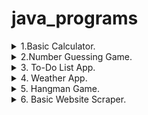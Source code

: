 # java_programs
<details>
<summary> 1.Basic Calculator. </summary>
Explanation:<br>
The Java program uses the Scanner class to take user input for two numbers.<br>
It defines four functions (add, subtract, multiply, divide) to perform basic arithmetic operations.<br>
The results of these operations are printed to the console.
</details>

<details>
<summary> 2.Number Guessing Game. </summary>
Explanation:<br>
The program uses the Random class to generate a random number between 1 and 100.<br>
It prompts the user to guess the number and provides feedback on whether the guess is too high or too low.<br>
The game continues until the correct number is guessed.
</details>

<details>
<summary>3. To-Do List App. </summary>
Explanation:<br>
The Java program uses an `ArrayList` to store tasks and a `Scanner` for user input.<br>
A menu is displayed with options to add tasks, view tasks, or quit the app.<br>
The app continues running until the user chooses to quit.
</details>

<details>
<summary> 4. Weather App. </summary>
Explanation:<br>
The program prompts the user to enter the city name and constructs a URL to fetch weather data using the OpenWeatherMap API.<br>
It sends an HTTP GET request using `HttpURLConnection` and processes the JSON response.<br>
If the request is successful (status code 200), it extracts and displays the current temperature and weather description.<br>
In case of an error, it prints an error message.
</details>

<details>
<summary> 5. Hangman Game. </summary>
Explanation:<br>
The program selects a random word from a predefined list, and the player needs to guess the word by inputting letters.<br>
It displays the current state of the word with underscores for unguessed letters and updates it as the player guesses correctly.<br>
The player has a limited number of attempts (6 in this case) to guess the word.<br>
If the player guesses the word or runs out of attempts, the game ends.
</details>

<details>
<summary> 6. Basic Website Scraper. </summary>
Explanation:<br>
The Java program uses the `jsoup` library to connect to 'https://www.google.com' and parse its HTML.<br>
It selects and prints the `href` attribute of all links (`a` tags) from the Google homepage.
</details>


